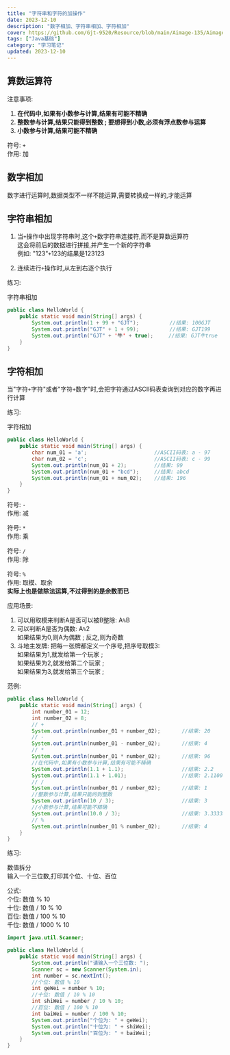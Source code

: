 ```yaml
---
title: "字符串和字符的加操作"
date: 2023-12-10
description: "数字相加、字符串相加、字符相加"
cover: https://github.com/Gjt-9520/Resource/blob/main/Aimage-135/Aimage67.jpg?raw=true
tags: ["Java基础"]
category: "学习笔记"
updated: 2023-12-10
---
```


## 算数运算符

注意事项: 
1. **在代码中,如果有小数参与计算,结果有可能不精确**
2. **整数参与计算,结果只能得到整数 ;  要想得到小数,必须有浮点数参与运算**
3. **小数参与计算,结果可能不精确**

符号: `+`   
作用: 加   

## 数字相加

数字进行运算时,数据类型不一样不能运算,需要转换成一样的,才能运算 

## 字符串相加

1. 当`+`操作中出现字符串时,这个`+`数字符串连接符,而不是算数运算符    
这会将前后的数据进行拼接,并产生一个新的字符串  
例如: "123"`+`123的结果是123123   
  
2. 连续进行`+`操作时,从左到右逐个执行

练习: 

字符串相加

```java
public class HelloWorld {
    public static void main(String[] args) {
        System.out.println(1 + 99 + "GJT");          //结果: 100GJT
        System.out.println("GJT" + 1 + 99);          //结果: GJT199
        System.out.println("GJT" + '牛' + true);     //结果: GJT牛true
    }
}
```

## 字符相加

当"字符`+`字符"或者"字符`+`数字"时,会把字符通过ASCII码表查询到对应的数字再进行计算

练习: 

字符相加

```java
public class HelloWorld {
    public static void main(String[] args) {
        char num_01 = 'a';                      //ASCII码表: a - 97
        char num_02 = 'c';                      //ASCII码表: c - 99
        System.out.println(num_01 + 2);         //结果: 99
        System.out.println(num_01 + "bcd");     //结果: abcd
        System.out.println(num_01 + num_02);    //结果: 196
    }
}
```

符号: `-`   
作用: 减   

符号: `*`   
作用: 乘   
 
符号: `/`  
作用: 除   

符号: `%`  
作用: 取模、取余     
**实际上也是做除法运算,不过得到的是余数而已**  
  
应用场景: 
1. 可以用取模来判断A是否可以被B整除: A`%`B  
2. 可以判断A是否为偶数: A`%`2  
如果结果为0,则A为偶数 ;  反之,则为奇数  
3. 斗地主发牌: 把每一张牌都定义一个序号,把序号取模3:    
如果结果为1,就发给第一个玩家 ;    
如果结果为2,就发给第二个玩家 ;   
如果结果为3,就发给第三个玩家 ;  

范例: 

```java
public class HelloWorld {
    public static void main(String[] args) {
        int number_01 = 12; 
        int number_02 = 8; 
        // +
        System.out.println(number_01 + number_02);       //结果: 20
        // -
        System.out.println(number_01 - number_02);       //结果: 4
        // *
        System.out.println(number_01 * number_02);       //结果: 96
        //在代码中,如果有小数参与计算,结果有可能不精确
        System.out.println(1.1 + 1.1);                   //结果: 2.2
        System.out.println(1.1 + 1.01);                  //结果: 2.1100000000000003
        // /
        System.out.println(number_01 / number_02);       //结果: 1
        //整数参与计算,结果只能的到整数
        System.out.println(10 / 3);                      //结果: 3
        //小数参与计算,结果可能不精确
        System.out.println(10.0 / 3);                    //结果: 3.3333333333333335
        // %
        System.out.println(number_01 % number_02);       //结果: 4
    }
}
```

练习: 

数值拆分   
输入一个三位数,打印其个位、十位、百位   

公式:   
个位: 数值 % 10   
十位: 数值 / 10 % 10  
百位: 数值 / 100 % 10    
千位: 数值 / 1000 % 10    

```java
import java.util.Scanner; 

public class HelloWorld {
    public static void main(String[] args) {
        System.out.println("请输入一个三位数: "); 
        Scanner sc = new Scanner(System.in); 
        int number = sc.nextInt(); 
        //个位: 数值 % 10
        int geWei = number % 10; 
        //十位: 数值 / 10 % 10
        int shiWei = number / 10 % 10; 
        //百位: 数值 / 100 % 10 
        int baiWei = number / 100 % 10; 
        System.out.println("个位为: " + geWei); 
        System.out.println("十位为: " + shiWei); 
        System.out.println("百位为: " + baiWei); 
    }
}
```